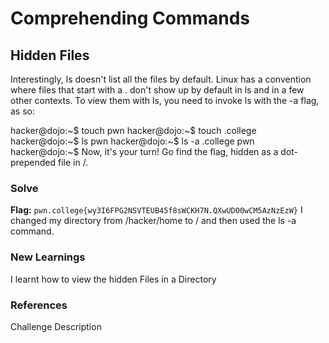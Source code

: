 # Comprehending Commands

## Hidden Files
Interestingly, ls doesn't list all the files by default. Linux has a convention where files that start with a . don't show up by default in ls and in a few other contexts. To view them with ls, you need to invoke ls with the -a flag, as so:

hacker@dojo:~$ touch pwn
hacker@dojo:~$ touch .college
hacker@dojo:~$ ls
pwn
hacker@dojo:~$ ls -a
.college	pwn
hacker@dojo:~$
Now, it's your turn! Go find the flag, hidden as a dot-prepended file in /.

### Solve
**Flag:** `pwn.college{wy3I6FPG2NSVTEUB45f8sWCKH7N.QXwUDO0wCM5AzNzEzW}`
I changed my directory from /hacker/home to / and then used the ls -a command.

### New Learnings
I learnt how to view the hidden Files in a Directory

### References 
Challenge Description

